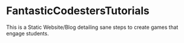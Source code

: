 # FantasticCodestersTutorials
This is a Static Website/Blog detailing sane steps to create games that engage students.
